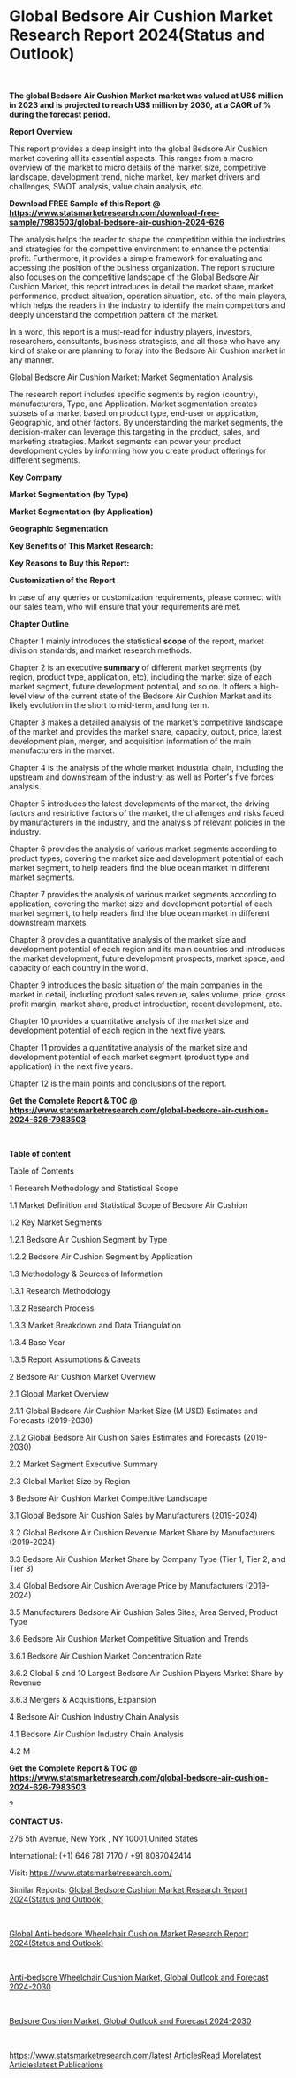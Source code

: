 <h1>Global Bedsore Air Cushion Market Research Report 2024(Status and Outlook)</h1><br/><p><strong>The global Bedsore Air Cushion Market market was valued at US$ million in 2023 and is projected to reach US$ million by 2030, at a <strong>CAGR</strong> of % during the forecast period.</strong></p>
 
 
 
 <p><strong>Report Overview</strong></p>
 
 
 
 <p>This report provides a deep insight into the global Bedsore Air Cushion market covering all its essential aspects. This ranges from a macro overview of the market to micro details of the market size, competitive landscape, development trend, niche market, key market drivers and challenges, SWOT analysis, value chain analysis, etc.</p>
 
 
 
 <p><strong>Download FREE Sample of this Report @ <a href="https://www.statsmarketresearch.com/download-free-sample/7983503/global-bedsore-air-cushion-2024-626">https://www.statsmarketresearch.com/download-free-sample/7983503/global-bedsore-air-cushion-2024-626</a></strong></p>
 
 
 
 <p>The analysis helps the reader to shape the competition within the industries and strategies for the competitive environment to enhance the potential profit. Furthermore, it provides a simple framework for evaluating and accessing the position of the business organization. The report structure also focuses on the competitive landscape of the Global Bedsore Air Cushion Market, this report introduces in detail the market share, market performance, product situation, operation situation, etc. of the main players, which helps the readers in the industry to identify the main competitors and deeply understand the competition pattern of the market.</p>
 
 
 
 <p>In a word, this report is a must-read for industry players, investors, researchers, consultants, business strategists, and all those who have any kind of stake or are planning to foray into the Bedsore Air Cushion market in any manner.</p>
 
 
 
 <p>Global Bedsore Air Cushion Market: Market Segmentation Analysis</p>
 
 
 
 <p>The research report includes specific segments by region (country), manufacturers, Type, and Application. Market segmentation creates subsets of a market based on product type, end-user or application, Geographic, and other factors. By understanding the market segments, the decision-maker can leverage this targeting in the product, sales, and marketing strategies. Market segments can power your product development cycles by informing how you create product offerings for different segments.</p>
 
 
 
 <p><strong>Key Company</strong></p>
 
 
 
 <p><strong>Market Segmentation (by Type)</strong></p>
 
 
 
 <p><strong>Market Segmentation (<strong>by Application</strong>)</strong></p>
 
 
 
 <p><strong>Geographic Segmentation</strong></p>
 
 
 
 <p><strong>Key Benefits of This Market Research:</strong></p>
 
 
 
 <p><strong>Key <strong>Reasons to Buy</strong> this Report:</strong></p>
 
 
 
 <p><strong>Customization of the Report</strong></p>
 
 
 
 <p>In case of any queries or customization requirements, please connect with our sales team, who will ensure that your requirements are met.</p>
 
 
 
 <p><strong>Chapter Outline</strong></p>
 
 
 
 <p>Chapter 1 mainly introduces the statistical <strong>scope</strong> of the report, market division standards, and market research methods.</p>
 
 
 
 <p>Chapter 2 is an executive <strong>summary</strong> of different market segments (by region, product type, application, etc), including the market size of each market segment, future development potential, and so on. It offers a high-level view of the current state of the Bedsore Air Cushion Market and its likely evolution in the short to mid-term, and long term.</p>
 
 
 
 <p>Chapter 3 makes a detailed analysis of the market&#39;s competitive landscape of the market and provides the market share, capacity, output, price, latest development plan, merger, and acquisition information of the main manufacturers in the market.</p>
 
 
 
 <p>Chapter 4 is the analysis of the whole market industrial chain, including the upstream and downstream of the industry, as well as Porter&#39;s five forces analysis.</p>
 
 
 
 <p>Chapter 5 introduces the latest developments of the market, the driving factors and restrictive factors of the market, the challenges and risks faced by manufacturers in the industry, and the analysis of relevant policies in the industry.</p>
 
 
 
 <p>Chapter 6 provides the analysis of various market segments according to product types, covering the market size and development potential of each market segment, to help readers find the blue ocean market in different market segments.</p>
 
 
 
 <p>Chapter 7 provides the analysis of various market segments according to application, covering the market size and development potential of each market segment, to help readers find the blue ocean market in different downstream markets.</p>
 
 
 
 <p>Chapter 8 provides a quantitative analysis of the market size and development potential of each region and its main countries and introduces the market development, future development prospects, market space, and capacity of each country in the world.</p>
 
 
 
 <p>Chapter 9 introduces the basic situation of the main companies in the market in detail, including product sales revenue, sales volume, price, gross profit margin, market share, product introduction, recent development, etc.</p>
 
 
 
 <p>Chapter 10 provides a quantitative analysis of the market size and development potential of each region in the next five years.</p>
 
 
 
 <p>Chapter 11 provides a quantitative analysis of the market size and development potential of each market segment (product type and application) in the next five years.</p>
 
 
 
 <p>Chapter 12 is the main points and conclusions of the report.</p>
 
 
 
 <div><b>Get the Complete Report & TOC @ <a href="https://www.statsmarketresearch.com/global-bedsore-air-cushion-2024-626-7983503">https://www.statsmarketresearch.com/global-bedsore-air-cushion-2024-626-7983503</a></b></div>
 
 
 
 <p><br />
 
 <b>Table of content</b></p>
 
 
 
 <p>Table of Contents<br />
 
 1 Research Methodology and Statistical Scope<br />
 
 1.1 Market Definition and Statistical Scope of Bedsore Air Cushion<br />
 
 1.2 Key Market Segments<br />
 
 1.2.1 Bedsore Air Cushion Segment by Type<br />
 
 1.2.2 Bedsore Air Cushion Segment by Application<br />
 
 1.3 Methodology & Sources of Information<br />
 
 1.3.1 Research Methodology<br />
 
 1.3.2 Research Process<br />
 
 1.3.3 Market Breakdown and Data Triangulation<br />
 
 1.3.4 Base Year<br />
 
 1.3.5 Report Assumptions & Caveats<br />
 
 2 Bedsore Air Cushion Market Overview<br />
 
 2.1 Global Market Overview<br />
 
 2.1.1 Global Bedsore Air Cushion Market Size (M USD) Estimates and Forecasts (2019-2030)<br />
 
 2.1.2 Global Bedsore Air Cushion Sales Estimates and Forecasts (2019-2030)<br />
 
 2.2 Market Segment Executive Summary<br />
 
 2.3 Global Market Size by Region<br />
 
 3 Bedsore Air Cushion Market Competitive Landscape<br />
 
 3.1 Global Bedsore Air Cushion Sales by Manufacturers (2019-2024)<br />
 
 3.2 Global Bedsore Air Cushion Revenue Market Share by Manufacturers (2019-2024)<br />
 
 3.3 Bedsore Air Cushion Market Share by Company Type (Tier 1, Tier 2, and Tier 3)<br />
 
 3.4 Global Bedsore Air Cushion Average Price by Manufacturers (2019-2024)<br />
 
 3.5 Manufacturers Bedsore Air Cushion Sales Sites, Area Served, Product Type<br />
 
 3.6 Bedsore Air Cushion Market Competitive Situation and Trends<br />
 
 3.6.1 Bedsore Air Cushion Market Concentration Rate<br />
 
 3.6.2 Global 5 and 10 Largest Bedsore Air Cushion Players Market Share by Revenue<br />
 
 3.6.3 Mergers & Acquisitions, Expansion<br />
 
 4 Bedsore Air Cushion Industry Chain Analysis<br />
 
 4.1 Bedsore Air Cushion Industry Chain Analysis<br />
 
 4.2 M</p>
 
 
 
 <div><b>Get the Complete Report & TOC @ <a href="https://www.statsmarketresearch.com/global-bedsore-air-cushion-2024-626-7983503">https://www.statsmarketresearch.com/global-bedsore-air-cushion-2024-626-7983503</a></b></div>
 
 
 
 <p>? </p>
 
 
 
 <p><b>CONTACT US:</b><br />
 
 276 5th Avenue, New York , NY 10001,United States<br />
 
 International: (+1) 646 781 7170 / +91 8087042414<br />
 
 Visit: <a href="https://www.statsmarketresearch.com/">https://www.statsmarketresearch.com/</a><br />
 
 Similar Reports: <a href="https://www.statsmarketresearch.com/global-bedsore-air-cushion-2024-626-7983503">Global Bedsore Cushion Market Research Report 2024(Status and Outlook)</a><br />
 
 <br />
 
 <a href="https://www.statsmarketresearch.com/global-bedsore-air-cushion-2024-626-7983503">Global Anti-bedsore Wheelchair Cushion Market Research Report 2024(Status and Outlook)</a><br />
 
 <br />
 
 <a href="https://www.statsmarketresearch.com/global-bedsore-air-cushion-2024-626-7983503">Anti-bedsore Wheelchair Cushion Market, Global Outlook and Forecast 2024-2030</a><br />
 
 <br />
 
 <a href="https://www.statsmarketresearch.com/global-bedsore-air-cushion-2024-626-7983503">Bedsore Cushion Market, Global Outlook and Forecast 2024-2030</a><br />
 
 <br />
 
 <a href="https://gyeongbokgung.com">https://www.statsmarketresearch.com/</a><a href="https://hallyeomaritime.com">latest Articles</a><a href="https://jingwansa.com">Read More</a><a href="https://nguoiviet.jp/">latest Articles</a><a href="https://www.intelmarketresearch.com/">latest Publications</a></p>